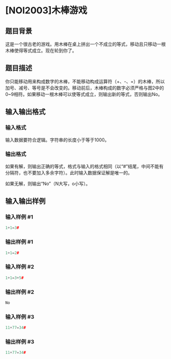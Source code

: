 # [NOI2003]木棒游戏

## 题目背景

这是一个很古老的游戏。用木棒在桌上拼出一个不成立的等式，移动且只移动一根木棒使得等式成立。现在轮到你了。

## 题目描述

你只能移动用来构成数字的木棒，不能移动构成运算符（+、-、=）的木棒，所以加号、减号、等号是不会改变的。移动前后，木棒构成的数字必须严格与图2中的0~9相符。如果移动一根木棒可以使等式成立，则输出新的等式，否则输出No。

## 输入输出格式

### 输入格式

输入数据要符合逻辑。字符串的长度小于等于1000。

### 输出格式

如果有解，则输出正确的等式，格式与输入的格式相同（以“#”结尾，中间不能有分隔符，也不要加入多余字符）。此时输入数据保证解是唯一的。

如果无解，则输出“No”（N大写，o小写）。

## 输入输出样例

### 输入样例 #1

```cpp
1+1=3#
```


### 输出样例 #1

```cpp
1+1=2#
```


### 输入样例 #2

```cpp
1+1=3+5#
```


### 输出样例 #2

```cpp
No
```


### 输入样例 #3

```cpp
11+77=34#
```


### 输出样例 #3

```cpp
11+77=34#
```


